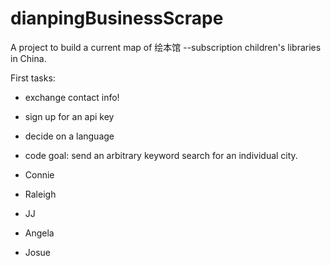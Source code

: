 # dianpingBusinessScrape
A project to build a current map of 绘本馆 --subscription children's libraries in China.

First tasks:
* exchange contact info!
* sign up for an api key
* decide on a language
* code goal: send an arbitrary keyword search for an individual city.

* Connie
* Raleigh
* JJ
* Angela
* Josue

